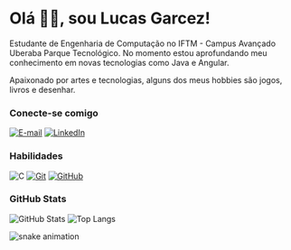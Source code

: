 # Olá 👋🏼, sou Lucas Garcez!
Estudante de Engenharia de Computação no IFTM - Campus Avançado Uberaba Parque Tecnológico. No momento estou aprofundando meu conhecimento em novas tecnologias como Java e Angular.

Apaixonado por artes e tecnologias, alguns dos meus hobbies são jogos, livros e desenhar.

### Conecte-se comigo
[![E-mail](https://img.shields.io/badge/-Email-000?style=for-the-badge&logo=microsoft-outlook&logoColor=E94D5F)](mailto:lucas.o.garcez1@gmail.com)
[![LinkedIn](https://img.shields.io/badge/-LinkedIn-000?style=for-the-badge&logo=linkedin&logoColor=30A3DC)](https://www.linkedin.com/in/lucas-oliveira-garcez-693363144/)


### Habilidades
![C](https://img.shields.io/badge/C-000?style=for-the-badge&logo=c)
[![Git](https://img.shields.io/badge/Git-000?style=for-the-badge&logo=git&logoColor=E94D5F)](https://git-scm.com/doc) 
[![GitHub](https://img.shields.io/badge/GitHub-000?style=for-the-badge&logo=github&logoColor=30A3DC)](https://docs.github.com/)


### GitHub Stats

![GitHub Stats](https://github-readme-stats.vercel.app/api?username=lucasogarcez&theme=transparent&bg_color=000&border_color=30A3DC&show_icons=true&icon_color=30A3DC&title_color=E94D5F&text_color=FFF)
![Top Langs](https://github-readme-stats-git-masterrstaa-rickstaa.vercel.app/api/top-langs/?username=lucasogarcez&layout=compact&bg_color=000&border_color=30A3DC&title_color=E94D5F&text_color=FFF)


![snake animation](https://github.com/<lucasogarcez>/<lucasogarcez>/blob/output/github-contribution-grid-snake2.svg)
